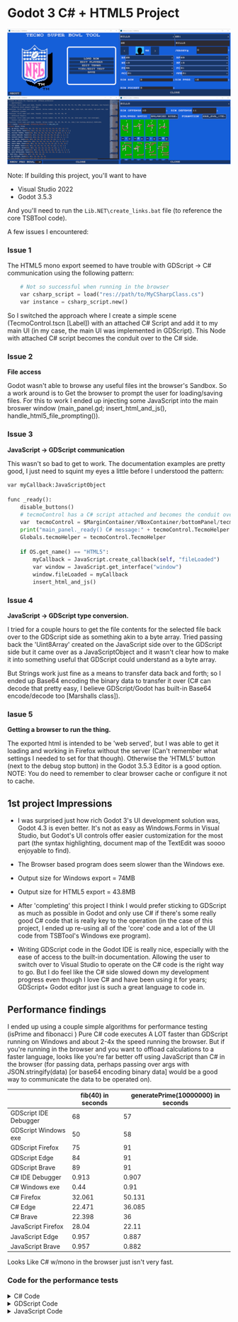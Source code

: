 # Godot 3 C# + HTML5 Project

<a href="./app_images/Overview.png">
    <img src="./app_images/Overview.png" alt="Description" width="600"/>
</a>


Note: If building this project, you'll want to have 
 * Visual Studio 2022
 * Godot 3.5.3 

And you'll need to run the ```Lib.NET\create_links.bat``` file (to reference the core TSBTool code).

A few issues I encountered:
### Issue 1
The HTML5 mono export seemed to have trouble with GDScript -> C# communication using the following pattern:
```python
    # Not so successful when running in the browser
    var csharp_script = load("res://path/to/MyCSharpClass.cs")
    var instance = csharp_script.new()
```

So I switched the approach where I create a simple scene (TecmoControl.tscn [Label]) with an attached C# Script and add it to my main UI (in my case, the main UI was implemented in GDScript). This Node with attached C# script becomes the conduit over to the C# side.

### Issue 2
**File access**

Godot wasn't able to browse any useful files int the browser's Sandbox. So a work around is to Get the browser to prompt the user for loading/saving files.
For this to work I ended up injecting some JavaScript into the main broswer window (main_panel.gd; insert_html_and_js(), handle_html5_file_prompting()).

### Issue 3 
**JavaScript -> GDScript communication**

This wasn't so bad to get to work. The documentation examples are pretty good, I just need to squint my eyes a little before I understood the pattern:
```python
var myCallback:JavaScriptObject

func _ready():
	disable_buttons()
	# tecmoControl has a C# script attached and becomes the conduit over to the c# side
	var  tecmoControl = $MarginContainer/VBoxContainer/bottomPanel/tecmoControl 
	print("main_panel._ready() C# message:" + tecmoControl.TecmoHelper.GetMessageFromCSharp())
	Globals.tecmoHelper = tecmoControl.TecmoHelper
	
	if OS.get_name() == "HTML5":
		myCallback = JavaScript.create_callback(self, "fileLoaded")
		var window = JavaScript.get_interface("window")
		window.fileLoaded = myCallback
		insert_html_and_js()
```

### Issue 4
**JavaScript -> GDScript type conversion.**

I tried for a couple hours to get the file contents for the selected file back over to the GDScript side as something akin to a byte array.
Tried passing back the 'Uint8Array' created on the JavaScript side over to the GDScript side but it came over as a JavaScriptObject and it wasn't clear how to make it into something useful that GDScript could understand as a byte array.

But Strings work just fine as a means to transfer data back and forth; so I ended up Base64 encoding the binary data to transfer it over (C# can decode that pretty easy, I believe GDScript/Godot has built-in Base64 encode/decode too [Marshalls class]).


### Iasue 5
**Getting a browser to run the thing.**

The exported html is intended to be 'web served', but I was able to get it loading and working in Firefox without the server
(Can't remember what settings I needed to set for that though).
Otherwise the 'HTML5' button (next to the debug stop button) in the Godot 3.5.3 Editor is a good option. 
NOTE: You do need to remember to clear browser cache or configure it not to cache.

## 1st project Impressions
* I was surprised just how rich Godot 3's UI development solution was, Godot 4.3 is even better. It's not as easy as Windows.Forms in Visual Studio, but Godot's UI controls offer easier customization for the most part (the syntax highlighting, document map of the TextEdit was soooo enjoyable to find).

* The Browser based program does seem slower than the Windows exe.
* Output size for Windows export = 74MB
* Output size for HTML5 export = 43.8MB

* After 'completing' this project I think I would prefer sticking to GDScript as much as possible in Godot and only use C# if there's some really good C# code that is really key to the operation (in the case of this project, I ended up re-using all of the 'core' code and a lot of the UI code from TSBTool's Windows exe program). 
* Writing GDScript code in the Godot IDE is really nice, especially with the ease of access to the built-in documentation. Allowing the user to switch over to Visual Studio to operate on the C# code is the right way to go. But I do feel like the C# side slowed down my development progress even though I love C# and have been using it for years; GDScript+ Godot editor just is such a great language to code in.

## Performance findings
I ended up using a couple simple algorithms for performance testing (isPrime and fibonacci )
Pure C# code executes A LOT faster than GDScript running on Windows and about 2-4x the speed running the browser.
But if you're running in the browser and you want to offload calculations to a faster language, looks like you're 
far better off using JavaScript than C# in the browser (for passing data, perhaps passing over args with JSON.stringify(data) [or base64 encoding binary data] would be a good way to communicate the data to be operated on).

|                       | fib(40) in seconds | generatePrime(10000000) in seconds |
| --------------------- | ---------       | -------------------------       |
| GDScript IDE Debugger | 68              | 57                              |
| GDScript Windows exe  | 50              | 58                              |
| GDScript Firefox      | 75              | 91                              |
| GDScript Edge         | 84              | 91                              |
| GDScript Brave        | 89              | 91                              |
| C# IDE Debugger       | 0.913           | 0.907                           |
| C# Windows exe        | 0.44            | 0.91                            |
| C# Firefox            | 32.061          | 50.131                          |
| C# Edge               | 22.471          | 36.085                          |
| C# Brave              | 22.398          | 36                              |
| JavaScript Firefox    | 28.04           | 22.11                           |
| JavaScript Edge       | 0.957           | 0.887                           |
| JavaScript Brave      | 0.957           | 0.882                           |

Looks Like C# w/mono in the browser just isn't very fast.
### Code for the performance tests

<details> <summary>C# Code</summary>

```cs
public string time_fib(int n) {
	Stopwatch sw = Stopwatch.StartNew();
	var result = fib(n);
	sw.Stop();
	string retVal = $"C#       fib({n}) = {result}; time: {sw.ElapsedMilliseconds/1000.0:0.######} s\n";
	return retVal;
}

public int fib(int n) {
	if (n < 3) return 1;
	return fib(n - 1) + fib(n - 2);
}

public string prime_time(int n) {
	Stopwatch sw = Stopwatch.StartNew();
	var result = generatePrimes(n);
	sw.Stop();
	string retVal = $"C#       prime_time({n}) count: {result.Count}; time: {sw.ElapsedMilliseconds / 1000.0:0.######} s\n";
	return retVal;
}

bool isPrime(int num) {
	if (num <= 1) return false;
	if (num <= 3) return true;

	if (num % 2 == 0 || num % 3 == 0) return false;

	for (int i = 5; i * i <= num; i += 6)
		if (num % i == 0 || num % (i + 2) == 0) return false;

	return true;
}

List<int> generatePrimes(int n) {
	List<int> primes = new List<int>(1000);
	for (int i = 2; i <= n; i++)
		if (isPrime(i))
			primes.Add(i);	
	return primes;
}

```

</details>

<details> <summary>GDScript Code</summary>

```py
func fib(num:int) -> int:
	if num < 3:
		return 1
	return fib(num-1) + fib(num -2)

func time_fib(n:int) -> String:
	var start_time = OS.get_ticks_msec()
	var result := fib(n)
	var end_time = OS.get_ticks_msec()
	var timeInSeconds:float = (end_time - start_time)/1000
	var msg := "GDScript fib(%d) = %d; time : %.6f s\n" % [n, result, timeInSeconds]
	return msg

func prime_time(n:int) -> String:
	var start_time = OS.get_ticks_msec()
	var result := generatePrimes(n);
	var end_time = OS.get_ticks_msec()
	var timeInSeconds:float = (end_time - start_time)/1000
	var msg := "GDScript generatePrimes(%d) count %d; time : %.6f s\n" % [n, result.size(), timeInSeconds]
	return msg

func generatePrimes(n:int) -> Array:
	var primes = []
	var i := 2
	while i <= n:
		if isPrime(i) :
			primes.push_back(i)
		i += 1 
	return primes

func isPrime( num:int) -> bool:
	if (num <= 1):
		return false
	if (num <= 3):
		return true
	if (num % 2 == 0 || num % 3 == 0):
		return false
	var i := 5
	while ( i * i <= num):
		if (num % i == 0 || num % (i + 2) == 0):
			return false
		i += 6
	return true
```

</details>


<details> <summary>JavaScript Code</summary>

```JavaScript
function fib( n) {
	if (n < 3) return 1;
	return fib(n - 1) + fib(n-2);
}

function timeFib(n) {
    const sw = Date.now();
    const result = fib(n);
    const elapsedMilliseconds = Date.now() - sw;
    const elapsedSeconds = (elapsedMilliseconds / 1000).toFixed(6);
    const retVal = `JavaScript fib(${n}) = ${result}; time: ${elapsedSeconds} s\n`;
    return retVal;
}

function isPrime(num) {
    if (num <= 1) return false;
    if (num <= 3) return true;

    if (num % 2 === 0 || num % 3 === 0) return false;

    for (let i = 5; i * i <= num; i += 6) {
        if (num % i === 0 || num % (i + 2) === 0) return false;
    }
    return true;
}

function generatePrimes(n) {
    const primes = [];
    for (let i = 2; i <= n; i++) {
        if (isPrime(i)) {
            primes.push(i);
        }
    }
    return primes;
}

function prime_time(n) {
    const sw = Date.now();
    const result = generatePrimes(n);
    const elapsedMilliseconds = Date.now() - sw;
    const elapsedSeconds = (elapsedMilliseconds / 1000).toFixed(6);
    const retVal = `JavaScript prime_time( ${n}); time: ${elapsedSeconds} s\n`;
    return retVal;
}
```

</summary>

